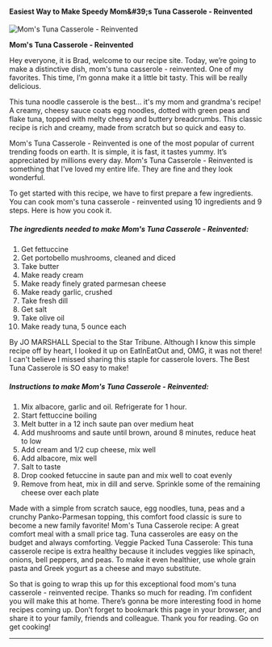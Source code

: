             

#### Easiest Way to Make Speedy Mom&amp;#39;s Tuna Casserole - Reinvented

![Mom's Tuna Casserole - Reinvented](https://img-global.cpcdn.com/recipes/35784265/751x532cq70/moms-tuna-casserole-reinvented-recipe-main-photo.jpg)

**Mom's Tuna Casserole - Reinvented**

Hey everyone, it is Brad, welcome to our recipe site. Today, we’re going to make a distinctive dish, mom's tuna casserole - reinvented. One of my favorites. This time, I’m gonna make it a little bit tasty. This will be really delicious.

This tuna noodle casserole is the best… it's my mom and grandma's recipe! A creamy, cheesy sauce coats egg noodles, dotted with green peas and flake tuna, topped with melty cheesy and buttery breadcrumbs. This classic recipe is rich and creamy, made from scratch but so quick and easy to.

Mom's Tuna Casserole - Reinvented is one of the most popular of current trending foods on earth. It is simple, it is fast, it tastes yummy. It’s appreciated by millions every day. Mom's Tuna Casserole - Reinvented is something that I’ve loved my entire life. They are fine and they look wonderful.

To get started with this recipe, we have to first prepare a few ingredients. You can cook mom's tuna casserole - reinvented using 10 ingredients and 9 steps. Here is how you cook it.

##### The ingredients needed to make Mom's Tuna Casserole - Reinvented:

1.  Get fettuccine
2.  Get portobello mushrooms, cleaned and diced
3.  Take butter
4.  Make ready cream
5.  Make ready finely grated parmesan cheese
6.  Make ready garlic, crushed
7.  Take fresh dill
8.  Get salt
9.  Take olive oil
10.  Make ready tuna, 5 ounce each

By JO MARSHALL Special to the Star Tribune. Although I know this simple recipe off by heart, I looked it up on EatInEatOut and, OMG, it was not there! I can't believe I missed sharing this staple for casserole lovers. The Best Tuna Casserole is SO easy to make!

##### Instructions to make Mom's Tuna Casserole - Reinvented:

1.  Mix albacore, garlic and oil. Refrigerate for 1 hour.
2.  Start fettuccine boiling
3.  Melt butter in a 12 inch saute pan over medium heat
4.  Add mushrooms and saute until brown, around 8 minutes, reduce heat to low
5.  Add cream and 1/2 cup cheese, mix well
6.  Add albacore, mix well
7.  Salt to taste
8.  Drop cooked fetuccine in saute pan and mix well to coat evenly
9.  Remove from heat, mix in dill and serve. Sprinkle some of the remaining cheese over each plate

Made with a simple from scratch sauce, egg noodles, tuna, peas and a crunchy Panko-Parmesan topping, this comfort food classic is sure to become a new family favorite! Mom's Tuna Casserole recipe: A great comfort meal with a small price tag. Tuna casseroles are easy on the budget and always comforting. Veggie Packed Tuna Casserole: This tuna casserole recipe is extra healthy because it includes veggies like spinach, onions, bell peppers, and peas. To make it even healthier, use whole grain pasta and Greek yogurt as a cheese and mayo substitute.

So that is going to wrap this up for this exceptional food mom's tuna casserole - reinvented recipe. Thanks so much for reading. I’m confident you will make this at home. There’s gonna be more interesting food in home recipes coming up. Don’t forget to bookmark this page in your browser, and share it to your family, friends and colleague. Thank you for reading. Go on get cooking!

* * *